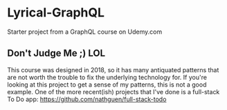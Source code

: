 # Lyrical-GraphQL

Starter project from a GraphQL course on Udemy.com

## Don't Judge Me ;) LOL

This course was designed in 2018, so it has many antiquated patterns that are not worth the trouble to fix the underlying technology for. If you're looking at this project to get a sense of my patterns, this is not a good example. One of the more recent(ish) projects that I've done is a full-stack To Do app: https://github.com/nathguen/full-stack-todo
